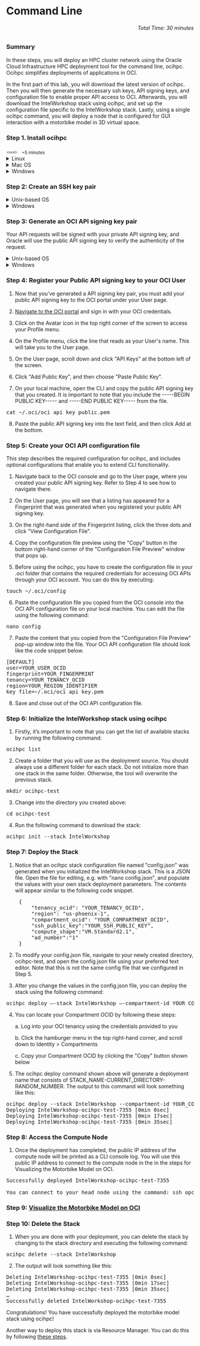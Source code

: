 # Command Line
###### <p align="right">Total Time: 30 minutes</p>

### Summary
In these steps, you will deploy an HPC cluster network using the Oracle Cloud Infrastructure HPC deployment tool for the command line, ocihpc. Ocihpc simplifies deployments of applications in OCI.

In the first part of this lab, you will download the latest version of ocihpc. Then you will then generate the necessary ssh keys, API signing keys, and configuration file to enable proper API access to OCI. Afterwards, you will download the IntelWorkshop stack using ocihpc, and set up the configuration file specific to the IntelWorkshop stack. Lastly, using a single ocihpc command, you will deploy a node that is configured for GUI interaction with a motorbike model in 3D virtual space.



### Step 1. Install ocihpc
<p></p>
<sub><sup><sub>:clock3:</sub></sup></sub>
&nbsp;
<sub>~5 minutes</sub>

<details>
<summary>Linux</summary>

1. Download the latest release with the following command and extract it:

<pre>
curl -LO https://github.com/oracle-quickstart/oci-ocihpc/releases/download/v1.0.2/ocihpc_v1.0.2_linux_x86_64.tar.gz
</pre>

2. Run the following command to unzip the downloaded file using tar:

<pre>
tar -xf ocihpc_v1.0.2_linux_x86_64.tar.gz
</pre>

3. Make the ocihpc binary executable by running:

<pre>
chmod +x ./ocihpc
</pre>
4. Move the ocihpc binary to your PATH:

<pre>
sudo mv ./ocihpc /usr/local/bin/ocihpc 
</pre>

5. Test that it works. It should returm something like "ocihpc 1.0.2 darwin/amd64".

<pre>
ocihpc version
</pre>

</details>

<details>
<summary>Mac OS</summary>

1. Download the latest release with the following command and extract it:

<pre>
curl -LO https://github.com/oracle-quickstart/oci-ocihpc/releases/download/v1.0.2/ocihpc_v1.0.2_darwin_x86_64.tar.gz
</pre>

2. Run the following command to unzip the downloaded file using tar:

<pre>
tar -xf ocihpc_v1.0.2_darwin_x86_64.tar.gz
</pre>

3. Make the ocihpc binary executable by running:

<pre>
chmod +x ./ocihpc
</pre>

4. Move the ocihpc binary to your PATH:

<pre>
sudo mv ./ocihpc /usr/local/bin/ocihpc 
</pre>

5. Test that it works. It should return something like "ocihpc 1.0.2 darwin/amd64".

<pre>
ocihpc version
</pre>

</details>

<details>
<summary>Windows</summary>

1. Download the latest release from [this link](https://github.com/oracle-quickstart/oci-ocihpc/releases/download/v1.0.2/ocihpc_v1.0.2_windows_x86_64.zip) and extract it.

2. Add the ocihpc binary to your PATH using the following documentation.

3. Test that it works using the following command:
<pre>
ocihpc.exe version
</pre>

</details>

### Step 2: Create an SSH key pair

<details>
<summary>Unix-based OS</summary>

Please refer to the following steps if you are using a Unix-based OS.

1. Open Terminal and navigate to your home directory

</pre>
cd
</pre>

2. Create a directory called .ssh to store your SSH credentials.

<pre>
mkdir -p .ssh
</pre>

3. Enter the following command to generate the SSH key pair:

<pre>
ssh-keygen
</pre>

4. Press Enter when prompted with the file in which to save the key. Press Enter again to save the key with no passphrase. Within the .ssh directory, you have created one public and one private SSH key pair. The public key is saved as id_rsa.pub, while the private key is saved as id_rsa.

</details>

<details>
<summary>Windows</summary>

Please refer to [this link](https://docs.joyent.com/public-cloud/getting-started/ssh-keys/generating-an-ssh-key-manually/manually-generating-your-ssh-key-in-windows) if you are using Windows.

</details>


### Step 3: Generate an OCI API signing key pair

Your API requests will be signed with your private API signing key, and Oracle will use the public API signing key to verify the authenticity of the request. 

<details>
<summary>Unix-based OS</summary>

Please refer to the following steps if you are using a Unix-based OS.

1. Navigate to the home directory

<pre>
cd
</pre>

2. Create a directory called .oci directory to store your OCI API credentials.

<pre>
mkdir .oci
</pre>

3. Generate the private API signing key using the following command.

<pre>
openssl genrsa -out ~/.oci/oci_api_key.pem 2048
</pre>

4. Ensure that only your current user can read the private API signing key file by executing:

<pre>
chmod go-rwx ~/.oci/oci_api_key.pem
</pre>

5. Generate the public API signing key using the following command:

<pre>
openssl rsa -pubout -in ~/.oci/oci_api_key.pem -out ~/.oci/oci_api_key_public.pem
</pre>

6. Ensure that you have created both the public and private API signing keys by running 'ls' in your .oci directory. You should see two files, one named "oci_api_key.pem" and the other named "oci_api_key_public.pem".

</details>

<details>
<summary>Windows</summary>

Please refer to [this link](https://docs.oracle.com/en-us/iaas/Content/API/Concepts/apisigningkey.htm#Required_Keys_and_OCIDs) and scroll down to "Generating an API Signing Key (Windows)" section if you are using Windows.

</details>



### Step 4: Register your Public API signing key to your OCI User


1. Now that you’ve generated a API signing key pair, you must add your public API signing key to the OCI portal under your User page. 

2. [Navigate to the OCI portal](https://www.cloud.oracle.com) and sign in with your OCI credentials.

3. Click on the Avatar icon in the top right corner of the screen to access your Profile menu. 

4. On the Profile menu, click the line that reads as your User's name. This will take you to the User page.
 
5. On the User page, scroll down and click "API Keys" at the bottom left of the screen.
 
6. Click "Add Public Key", and then choose "Paste Public Key".

7. On your local machine, open the CLI and copy the public API signing key that you created. It is important to note that you include the -----BEGIN PUBLIC KEY----- and -----END PUBLIC KEY----- from the file.

<pre>
cat ~/.oci/oci_api_key_public.pem
</pre>

8. Paste the public API signing key into the text field, and then click Add at the bottom.



### Step 5: Create your OCI API configuration file


This step describes the required configuration for ocihpc, and includes optional configurations that enable you to extend CLI functionality. 

1. Navigate back to the OCI console and go to the User page, where you created your public API signing key. Refer to Step 4 to see how to navigate there.

2. On the User page, you will see that a listing has appeared for a Fingerprint that was generated when you registered your public API signing key.

3. On the right-hand side of the Fingerprint listing, click the three dots and click "View Configuration File".

4. Copy the configuration file preview using the "Copy" button in the bottom right-hand corner of the "Configuration File Preview" window that pops up.
 
5. Before using the ocihpc, you have to create the configuration file in your .oci folder that contains the required credentials for accessing OCI APIs through your OCI account. You can do this by executing:

<pre>
touch ~/.oci/config
</pre>

6. Paste the configuration file you copied from the OCI console into the OCI API configuration file on your local machine. You can edit the file using the following command:

<pre>
nano config
</pre>
	
7. Paste the content that you copied from the "Configuration File Preview" pop-up window into the file. Your OCI API configuration file should look like the code snippet below.

<pre>
[DEFAULT]
user=YOUR_USER_OCID
fingerprint=YOUR_FINGERPRINT
tenancy=YOUR_TENANCY_OCID
region=YOUR_REGION_IDENTIFIER
key_file=~/.oci/oci_api_key.pem
</pre>
 	 

8. Save and close out of the OCI API configuration file.



### Step 6: Initialize the IntelWorkshop stack using ocihpc


1. Firstly, it’s important to note that you can get the list of available stacks by running the following command:

<pre>
ocihpc list
</pre>

2. Create a folder that you will use as the deployment source. You should always use a different folder for each stack. Do not initialize more than one stack in the same folder. Otherwise, the tool will overwrite the previous stack. 

<pre>
mkdir ocihpc-test
</pre>

3. Change into the directory you created above:

<pre>
cd ocihpc-test
</pre>

4. Run the following command to download the stack:

<pre>
ocihpc init --stack IntelWorkshop
</pre>



### Step 7: Deploy the Stack


1. Notice that an ocihpc stack configuration file named "config.json" was generated when you initialized the IntelWorkshop stack. This is a JSON file. Open the file for editing, e.g. with "nano config.json", and populate the values with your own stack deployment parameters. The contents will appear similar to the following code snippet.

<pre>
    {
        "tenancy_ocid": "YOUR_TENANCY_OCID",
        "region": "us-phoenix-1",
        "compartment_ocid": "YOUR_COMPARTMENT_OCID",
        "ssh_public_key":"YOUR_SSH_PUBLIC_KEY",
        "compute_shape":"VM.Standard2.1",
        "ad_number":"1"
    }
</pre>


2. To modify your config.json file, navigate to your newly created directory, ocihpc-test, and open the config.json file using your preferred text editor. Note that this is not the same config file that we configured in Step 5. 

3. After you change the values in the config.json file, you can deploy the stack using the following command:

<pre>
ocihpc deploy –-stack IntelWorkshop –-compartment-id YOUR_COMPARTMENT_OCID
</pre>
	
4. You can locate your Compartment OCID by following these steps:

	a. Log into your OCI tenancy using the credentials provided to you

	b. Click the hamburger menu in the top right-hand corner, and scroll down to Identity > Compartments

 	c. Copy your Compartment OCID by clicking the "Copy" button shown below
 
5. The ocihpc deploy command shown above will generate a deployment name that consists of STACK_NAME-CURRENT_DIRECTORY-RANDOM_NUMBER. The output to this command will look something like this:

<pre>
ocihpc deploy --stack IntelWorkshop --compartment-id YOUR_COMPARTMENT_OCID
Deploying IntelWorkshop-ocihpc-test-7355 [0min 0sec]
Deploying IntelWorkshop-ocihpc-test-7355 [0min 17sec]
Deploying IntelWorkshop-ocihpc-test-7355 [0min 35sec]
</pre>



### Step 8: Access the Compute Node


1. Once the deployment has completed, the public IP address of the compute node will be printed as a CLI console log. You will use this public IP address to connect to the compute node in the in the steps for Visualizing the Motorbike Model on OCI.

<pre>
Successfully deployed IntelWorkshop-ocihpc-test-7355

You can connect to your head node using the command: ssh opc@123.221.10.8 -i &ltlocation of the private ssh key you created in the .ssh directory&gt
</pre>



### Step 9: [Visualize the Motorbike Model on OCI](https://github.com/oci-hpc/oci-openfoam-workshop/blob/oci-hpc/README.md)


### Step 10: Delete the Stack


1. When you are done with your deployment, you can delete the stack by changing to the stack directory and executing the following command:

<pre>
ocihpc delete --stack IntelWorkshop
</pre>

2. The output will look something like this:

<pre>
Deleting IntelWorkshop-ocihpc-test-7355 [0min 0sec]
Deleting IntelWorkshop-ocihpc-test-7355 [0min 17sec]
Deleting IntelWorkshop-ocihpc-test-7355 [0min 35sec]
…
Successfully deleted IntelWorkshop-ocihpc-test-7355
</pre>

Congratulations! You have successfully deployed the motorbike model stack using ocihpc!

Another way to deploy this stack is via Resource Manager. You can do this by following [these steps](https://github.com/oci-hpc/oci-openfoam-workshop/blob/oci-hpc/Documentation/Resource%20Manager.md).